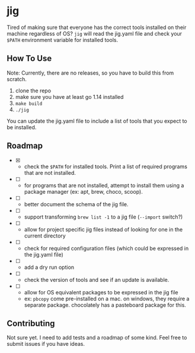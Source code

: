 # jig
Tired of making sure that everyone has the correct tools installed on their machine regardless of OS? `jig` will read the jig.yaml file and check your `$PATH` environment variable for installed tools. 

## How To Use

Note: Currently, there are no releases, so you have to build this from scratch.

1. clone the repo
1. make sure you have at least go 1.14 installed
1. `make build`
1. `./jig`

You can update the jig.yaml file to include a list of tools that you expect to be installed.

## Roadmap

* [x] - check the `$PATH` for installed tools. Print a list of required programs that are not installed.
* [ ] - for programs that are not installed, attempt to install them using a package manager (ex: apt, brew, choco, scoop).
* [ ] - better document the schema of the jig file.
* [ ] - support transforming `brew list -1` to a jig file (`--import` switch?)
* [ ] - allow for project specific jig files instead of looking for one in the current directory
* [ ] - check for required configuration files (which could be expressed in the jig.yaml file)
* [ ] - add a dry run option
* [ ] - check the version of tools and see if an update is available.
* [ ] - allow for OS equivalent packages to be expressed in the jig file
  * ex: `pbcopy` come pre-installed on a mac. on windows, they require a separate package. chocolately has a pasteboard package for this. 

## Contributing

Not sure yet. I need to add tests and a roadmap of some kind. Feel free to submit issues if you have ideas.
